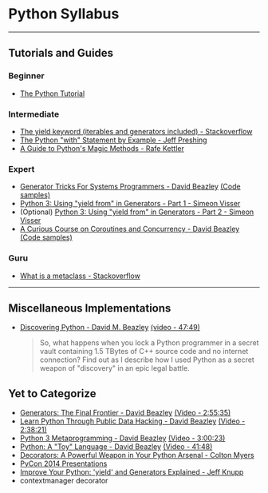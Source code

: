 Python Syllabus
===============
---

Tutorials and Guides
--------------------

### Beginner ###

* [The Python Tutorial](https://docs.python.org/2/tutorial/index.html)

### Intermediate ###

* [The yield keyword (iterables and generators included) - Stackoverflow](http://stackoverflow.com/questions/231767/what-does-the-yield-keyword-do-in-python/231855#231855)
* [The Python "with" Statement by Example - Jeff Preshing](http://preshing.com/20110920/the-python-with-statement-by-example/)
* [A Guide to Python's Magic Methods - Rafe Kettler](http://www.rafekettler.com/magicmethods.html)

### Expert ###

* [Generator Tricks For Systems Programmers - David Beazley](http://www.dabeaz.com/generators/Generators.pdf) [(Code samples)](http://www.dabeaz.com/generators/)
* [Python 3: Using "yield from" in Generators - Part 1 - Simeon Visser](http://simeonvisser.com/posts/python-3-using-yield-from-in-generators-part-1.html)
 * (Optional) [Python 3: Using "yield from" in Generators - Part 2 - Simeon Visser](http://simeonvisser.com/posts/python-3-using-yield-from-in-generators-part-2.html)
* [A Curious Course on Coroutines and Concurrency - David Beazley](http://www.dabeaz.com/coroutines/Coroutines.pdf) [(Code samples)](http://www.dabeaz.com/coroutines/)

### Guru ###

* [What is a metaclass - Stackoverflow](http://stackoverflow.com/questions/100003/what-is-a-metaclass-in-python/6581949#6581949)

---

Miscellaneous Implementations
-----------------------------

* [Discovering Python - David M. Beazley](https://speakerdeck.com/pycon2014/discovering-python-by-david-beazley) [(video - 47:49)](https://www.youtube.com/watch?v=RZ4Sn-Y7AP8)
	> So, what happens when you lock a Python programmer in a secret vault containing 1.5 TBytes of C++ source code and no internet connection? Find out as I describe how I used Python as a secret weapon of "discovery" in an epic legal battle.


Yet to Categorize
-----------------

* [Generators: The Final Frontier - David Beazley](http://www.dabeaz.com/finalgenerator/FinalGenerator.pdf) [(Video - 2:55:35)](http://www.youtube.com/watch?v=5-qadlG7tWo)
* [Learn Python Through Public Data Hacking - David Beazley](http://www.dabeaz.com/pydata/LearnPyData.pdf) [(Video - 2:38:21)](https://www.youtube.com/watch?v=RrPZza_vZ3w)
* [Python 3 Metaprogramming - David Beazley](http://www.dabeaz.com/py3meta/Py3Meta.pdf) [(Video - 3:00:23)](https://www.youtube.com/watch?v=sPiWg5jSoZI)
* [Python: A "Toy" Language - David Beazley](https://speakerdeck.com/pyconslides/python-a-toy-language-by-david-beazley) [(Video - 41:48)](https://www.youtube.com/watch?v=BWyDA5y6TIg)
* [Decorators: A Powerful Weapon in Your Python Arsenal - Colton Myers](https://speakerdeck.com/pycon2014/decorators-a-powerful-weapon-in-your-python-arsenal-by-colton-myers)
* [PyCon 2014 Presentations](https://speakerdeck.com/pycon2014)
* [Improve Your Python: 'yield' and Generators Explained - Jeff Knupp](http://www.jeffknupp.com/blog/2013/04/07/improve-your-python-yield-and-generators-explained/)
* contextmanager decorator